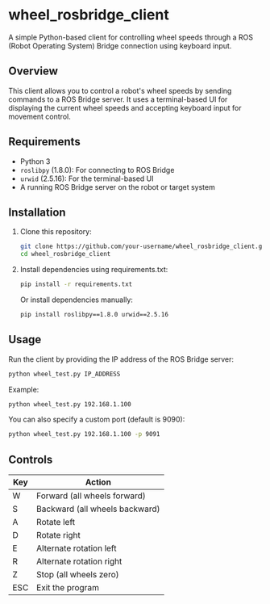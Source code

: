 # wheel_rosbridge_client
A simple Python-based client for controlling wheel speeds through a ROS (Robot Operating System) Bridge connection using keyboard input.

## Overview
This client allows you to control a robot's wheel speeds by sending commands to a ROS Bridge server. It uses a terminal-based UI for displaying the current wheel speeds and accepting keyboard input for movement control.

## Requirements
- Python 3
- `roslibpy` (1.8.0): For connecting to ROS Bridge
- `urwid` (2.5.16): For the terminal-based UI
- A running ROS Bridge server on the robot or target system

## Installation
1. Clone this repository:
   ```bash
   git clone https://github.com/your-username/wheel_rosbridge_client.git
   cd wheel_rosbridge_client
   ```

2. Install dependencies using requirements.txt:
   ```bash
   pip install -r requirements.txt
   ```

   Or install dependencies manually:
   ```bash
   pip install roslibpy==1.8.0 urwid==2.5.16
   ```

## Usage

Run the client by providing the IP address of the ROS Bridge server:

```bash
python wheel_test.py IP_ADDRESS
```

Example:
```bash
python wheel_test.py 192.168.1.100
```

You can also specify a custom port (default is 9090):
```bash
python wheel_test.py 192.168.1.100 -p 9091
```

## Controls

| Key | Action |
|-----|--------|
| W | Forward (all wheels forward) |
| S | Backward (all wheels backward) |
| A | Rotate left |
| D | Rotate right |
| E | Alternate rotation left |
| R | Alternate rotation right |
| Z | Stop (all wheels zero) |
| ESC | Exit the program |